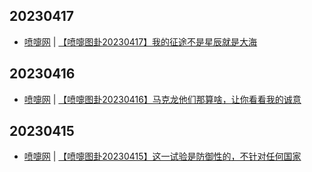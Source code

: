 ## 20230417
- [喷嚏网](http://www.dapenti.com/blog/blog.asp?subjectid=70&name=xilei) | [【喷嚏图卦20230417】我的征途不是星辰就是大海](http://www.dapenti.com/blog/more.asp?name=xilei&id=170935)

## 20230416
- [喷嚏网](http://www.dapenti.com/blog/blog.asp?subjectid=70&name=xilei) | [【喷嚏图卦20230416】马克龙他们那算啥，让你看看我的诚意](http://www.dapenti.com/blog/more.asp?name=xilei&id=170913)

## 20230415
- [喷嚏网](http://www.dapenti.com/blog/blog.asp?subjectid=70&name=xilei) | [【喷嚏图卦20230415】这一试验是防御性的，不针对任何国家](http://www.dapenti.com/blog/more.asp?name=xilei&id=170905)

